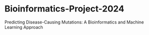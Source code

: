 # Bioinformatics-Project-2024
Predicting Disease-Causing Mutations: A Bioinformatics and Machine Learning Approach
